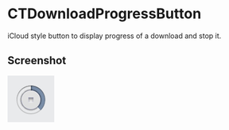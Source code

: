 # CTDownloadProgressButton

iCloud style button to display progress of a download and stop it.

## Screenshot
![Screenshot](https://github.com/ebf/CTDownloadProgressButton/raw/master/Screenshot/CTDownloadProgressButton.png)